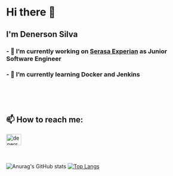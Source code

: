 # Hi there 👋
## I'm Denerson Silva 


### - 🔭 I’m currently working on <a href="https://www.serasaexperian.com.br/sites-globais/">Serasa Experian</a> as Junior Software Engineer 
### - 🌱 I’m currently learning Docker and Jenkins 

<br/>
<br/>
<br/>



## 📫 How to reach me:

<a href="https://www.linkedin.com/in/denerson-silva-b55aa1127/" target="_blank">
<img align="center" alt="denerson-linkedin" height="30" width="40" src="https://cdn.jsdelivr.net/npm/simple-icons@3.0.1/icons/linkedin.svg" style="max-width:100%;"></a>

<br/>
<br/>
<br/>

![Anurag's GitHub stats](https://github-readme-stats.vercel.app/api?username=ddenerson&show_icons=true&theme=highcontrast)
[![Top Langs](https://github-readme-stats.vercel.app/api/top-langs/?username=ddenerson&layout=compact)](https://github.com/anuraghazra/github-readme-stats)










<!--
**ddenerson/ddenerson** is a ✨ _special_ ✨ repository because its `README.md` (this file) appears on your GitHub profile.


